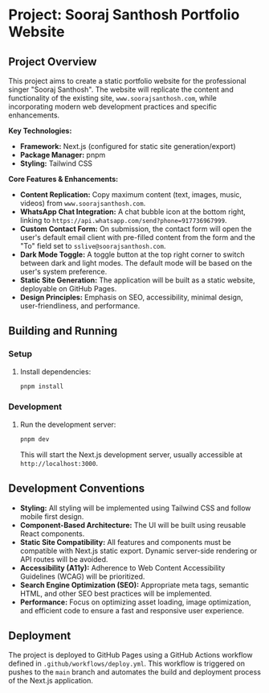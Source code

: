 # Project: Sooraj Santhosh Portfolio Website

## Project Overview

This project aims to create a static portfolio website for the professional singer "Sooraj Santhosh". The website will replicate the content and functionality of the existing site, `www.soorajsanthosh.com`, while incorporating modern web development practices and specific enhancements.

**Key Technologies:**
*   **Framework:** Next.js (configured for static site generation/export)
*   **Package Manager:** pnpm
*   **Styling:** Tailwind CSS

**Core Features & Enhancements:**
*   **Content Replication:** Copy maximum content (text, images, music, videos) from `www.soorajsanthosh.com`.
*   **WhatsApp Chat Integration:** A chat bubble icon at the bottom right, linking to `https://api.whatsapp.com/send?phone=917736967999`.
*   **Custom Contact Form:** On submission, the contact form will open the user's default email client with pre-filled content from the form and the "To" field set to `sslive@soorajsanthosh.com`.
*   **Dark Mode Toggle:** A toggle button at the top right corner to switch between dark and light modes. The default mode will be based on the user's system preference.
*   **Static Site Generation:** The application will be built as a static website, deployable on GitHub Pages.
*   **Design Principles:** Emphasis on SEO, accessibility, minimal design, user-friendliness, and performance.

## Building and Running

### Setup
1.  Install dependencies:
    ```bash
    pnpm install
    ```

### Development
1.  Run the development server:
    ```bash
    pnpm dev
    ```
    This will start the Next.js development server, usually accessible at `http://localhost:3000`.

## Development Conventions

*   **Styling:** All styling will be implemented using Tailwind CSS and follow mobile first design.
*   **Component-Based Architecture:** The UI will be built using reusable React components.
*   **Static Site Compatibility:** All features and components must be compatible with Next.js static export. Dynamic server-side rendering or API routes will be avoided.
*   **Accessibility (A11y):** Adherence to Web Content Accessibility Guidelines (WCAG) will be prioritized.
*   **Search Engine Optimization (SEO):** Appropriate meta tags, semantic HTML, and other SEO best practices will be implemented.
*   **Performance:** Focus on optimizing asset loading, image optimization, and efficient code to ensure a fast and responsive user experience.

## Deployment

The project is deployed to GitHub Pages using a GitHub Actions workflow defined in `.github/workflows/deploy.yml`. This workflow is triggered on pushes to the `main` branch and automates the build and deployment process of the Next.js application.
